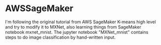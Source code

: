 # AWSSageMaker

I'm following the original tutorial from AWS SageMaker K-means high level and try to modify it to MXNet, also learning things from SageMaker notebook mxnet_mnist.
The jupyter notebook "MXNet_mnist" contains steps to do image classification by hand-written input.
